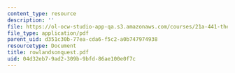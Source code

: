 ```yaml
---
content_type: resource
description: ''
file: https://ol-ocw-studio-app-qa.s3.amazonaws.com/courses/21a-441-the-conquest-of-america-spring-2004/04d32eb79ad2309b9bfd86ae100e0f7c_rowlandsonquest.pdf
file_type: application/pdf
parent_uid: d351c30b-77ea-cda6-f5c2-a0b747974938
resourcetype: Document
title: rowlandsonquest.pdf
uid: 04d32eb7-9ad2-309b-9bfd-86ae100e0f7c
---
```


